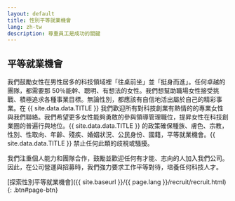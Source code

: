 ```yaml
---
layout: default
title: 性別平等就業機會
lang: zh-tw
description: 尊重員工是成功的關鍵
---
```




## 平等就業機會

我們鼓勵女性在男性居多的科技領域裡「往桌前坐」並「挺身而進」。任何卓越的團隊，都需要那 50％能幹、聰明、有想法的女性。我們想幫助職場女性接受挑戰、積極追求各種事業目標。無論性別，都應該有自信地活出屬於自己的精彩事業。在 {{ site.data.data.TITLE }} 我們歡迎所有對科技創業有熱情的的專業女性與我們聯絡。我們希望更多女性能夠勇敢的參與領導管理職位，提昇女性在科技創業圈的普遍行與地位。{{ site.data.data.TITLE }} 的政策確保種族、膚色、宗教，性別、性取向、年齡、殘疾、婚姻狀況、公民身份、國籍，平等就業機會。{{ site.data.data.TITLE }} 禁止任何此類的歧視或騷擾。

我們注重個人能力和團隊合作，鼓勵並歡迎任何有才能、志向的人加入我們公司。因此，在公司營運與招募時，我們強力要求工作平等對待，培養任何科技人才。

[探索性別平等就業機會]({{ site.baseurl }}/{{ page.lang }}/recruit/recruit.html){: .btn#page-btn}

<br>

